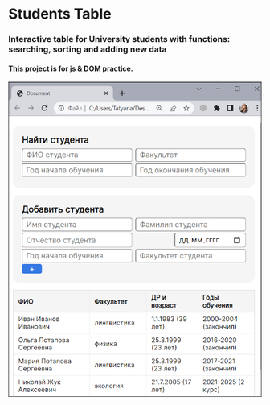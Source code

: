 # Students Table

### Interactive table for University students with functions: searching, sorting and adding new data

#### __[This project](https://tatyanarog.github.io/Students-Table/) is for js &amp; DOM practice.__
![Todo app foto width="20%"](./img/foto.jpg)
